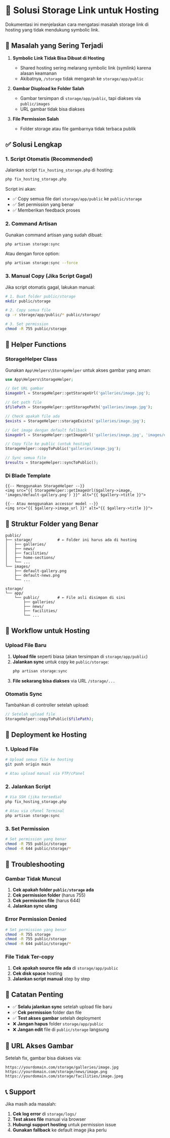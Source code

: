 # 🔧 Solusi Storage Link untuk Hosting

Dokumentasi ini menjelaskan cara mengatasi masalah storage link di hosting yang tidak mendukung symbolic link.

## 🚨 Masalah yang Sering Terjadi

1. **Symbolic Link Tidak Bisa Dibuat di Hosting**
   - Shared hosting sering melarang symbolic link (symlink) karena alasan keamanan
   - Akibatnya, `/storage` tidak mengarah ke `storage/app/public`

2. **Gambar Diupload ke Folder Salah**
   - Gambar tersimpan di `storage/app/public`, tapi diakses via `public/images`
   - URL gambar tidak bisa diakses

3. **File Permission Salah**
   - Folder storage atau file gambarnya tidak terbaca publik

## ✅ Solusi Lengkap

### 1. Script Otomatis (Recommended)

Jalankan script `fix_hosting_storage.php` di hosting:

```bash
php fix_hosting_storage.php
```

Script ini akan:
- ✅ Copy semua file dari `storage/app/public` ke `public/storage`
- ✅ Set permission yang benar
- ✅ Memberikan feedback proses

### 2. Command Artisan

Gunakan command artisan yang sudah dibuat:

```bash
php artisan storage:sync
```

Atau dengan force option:

```bash
php artisan storage:sync --force
```

### 3. Manual Copy (Jika Script Gagal)

Jika script otomatis gagal, lakukan manual:

```bash
# 1. Buat folder public/storage
mkdir public/storage

# 2. Copy semua file
cp -r storage/app/public/* public/storage/

# 3. Set permission
chmod -R 755 public/storage
```

## 🔧 Helper Functions

### StorageHelper Class

Gunakan `App\Helpers\StorageHelper` untuk akses gambar yang aman:

```php
use App\Helpers\StorageHelper;

// Get URL gambar
$imageUrl = StorageHelper::getStorageUrl('galleries/image.jpg');

// Get path file
$filePath = StorageHelper::getStoragePath('galleries/image.jpg');

// Check apakah file ada
$exists = StorageHelper::storageExists('galleries/image.jpg');

// Get image dengan default fallback
$imageUrl = StorageHelper::getImageUrl('galleries/image.jpg', 'images/default.jpg');

// Copy file ke public (untuk hosting)
StorageHelper::copyToPublic('galleries/image.jpg');

// Sync semua file
$results = StorageHelper::syncToPublic();
```

### Di Blade Template

```blade
{{-- Menggunakan StorageHelper --}}
<img src="{{ StorageHelper::getImageUrl($gallery->image, 'images/default-gallery.png') }}" alt="{{ $gallery->title }}">

{{-- Atau menggunakan accessor model --}}
<img src="{{ $gallery->image_url }}" alt="{{ $gallery->title }}">
```

## 📁 Struktur Folder yang Benar

```
public/
├── storage/           # ← Folder ini harus ada di hosting
│   ├── galleries/
│   ├── news/
│   ├── facilities/
│   ├── home-sections/
│   └── ...
└── images/
    ├── default-gallery.png
    ├── default-news.png
    └── ...

storage/
└── app/
    └── public/        # ← File asli disimpan di sini
        ├── galleries/
        ├── news/
        ├── facilities/
        └── ...
```

## 🔄 Workflow untuk Hosting

### Upload File Baru

1. **Upload file** seperti biasa (akan tersimpan di `storage/app/public`)
2. **Jalankan sync** untuk copy ke `public/storage`:
   ```bash
   php artisan storage:sync
   ```
3. **File sekarang bisa diakses** via URL `/storage/...`

### Otomatis Sync

Tambahkan di controller setelah upload:

```php
// Setelah upload file
StorageHelper::copyToPublic($filePath);
```

## 🚀 Deployment ke Hosting

### 1. Upload File

```bash
# Upload semua file ke hosting
git push origin main

# Atau upload manual via FTP/cPanel
```

### 2. Jalankan Script

```bash
# Via SSH (jika tersedia)
php fix_hosting_storage.php

# Atau via cPanel Terminal
php artisan storage:sync
```

### 3. Set Permission

```bash
# Set permission yang benar
chmod -R 755 public/storage
chmod -R 644 public/storage/*
```

## 🐛 Troubleshooting

### Gambar Tidak Muncul

1. **Cek apakah folder `public/storage` ada**
2. **Cek permission folder** (harus 755)
3. **Cek permission file** (harus 644)
4. **Jalankan sync ulang**

### Error Permission Denied

```bash
# Set permission yang benar
chmod -R 755 storage
chmod -R 755 public/storage
chmod -R 644 public/storage/*
```

### File Tidak Ter-copy

1. **Cek apakah source file ada** di `storage/app/public`
2. **Cek disk space** hosting
3. **Jalankan script manual** step by step

## 📝 Catatan Penting

- ✅ **Selalu jalankan sync** setelah upload file baru
- ✅ **Cek permission** folder dan file
- ✅ **Test akses gambar** setelah deployment
- ❌ **Jangan hapus** folder `storage/app/public`
- ❌ **Jangan edit** file di `public/storage` langsung

## 🔗 URL Akses Gambar

Setelah fix, gambar bisa diakses via:

```
https://yourdomain.com/storage/galleries/image.jpg
https://yourdomain.com/storage/news/image.png
https://yourdomain.com/storage/facilities/image.jpeg
```

## 📞 Support

Jika masih ada masalah:

1. **Cek log error** di `storage/logs/`
2. **Test akses file** manual via browser
3. **Hubungi support hosting** untuk permission issue
4. **Gunakan fallback** ke default image jika perlu

